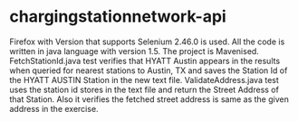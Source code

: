 # chargingstationnetwork-api

Firefox with Version that supports Selenium 2.46.0 is used. All the code is written in java language with version 1.5. The project is Mavenised. FetchStationId.java test verifies that HYATT Austin appears in the results when queried for nearest stations to Austin, TX and saves the Station Id of the HYATT AUSTIN Station in the new text file. ValidateAddress.java test uses the station id stores in the text file and return the Street Address of that Station. Also it verifies the fetched street address is same as the given address in the exercise.
